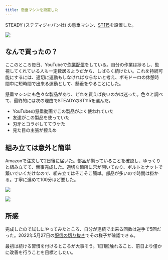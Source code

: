 ```yaml
---
title: 懸垂マシンを設置した
---
```

STEADY (ステディジャパン社) の懸垂マシン、[ST115](https://www.amazon.co.jp/dp/B09K3QQBKH)を設置した。

![](https://lh3.googleusercontent.com/3BhyLDjPV-RUrbxBa8eaLsxUk1AiG7Kk7rTvpmHX-1_D31bJEZWWMNUzGjVHAL6uLE9Ren8iP9_LM0jrjC_mmX6eauBbUheA9-HC8dBJC3mBO8TxOkvqDoSdWpCKyz17L3uWZf73_2B2056S0g_sWOM0JM6UT_OAcECxDZkmu-r1ZlKF9Ey5Jgps)

なんで買ったの？
--------

ここのところ毎日、YouTubeで[作業配信](https://www.youtube.com/c/r7kamura)をしている。自分の作業は捗るし、監視してくれている人も一定数居るようだから、しばらく続けたい。これを持続可能にするには、適切に運動もしなければならないと考え、ポモドーロの休憩時間中に短時間で出来る運動として、懸垂をやることにした。

懸垂マシンにも色々な製品があり、どれを買えば良いのかは迷った。色々と調べて、最終的には次の理由でSTEADYのST115を選んだ。

*   YouTubeの懸垂動画でこの製品がよく使われていた
*   友達がこの製品を使っていた
*   刃牙とコラボしててウケた
*   見た目の主張が控えめ

組み立ては意外と簡単
----------

Amazonで注文して2日後に届いた。部品が揃っていることを確認し、ゆっくりと組み立てて、無事完成した。適切な箇所に穴が開いており、ボルトとナットで繋いでいくだけなので、組み立てはそこそこ簡単。部品が多いので時間は掛かる。丁寧に進めて100分ほど要した。

![](https://lh3.googleusercontent.com/NjX9pcQoUL9viRc1WTW5pGBirych2pHYifbKcGYBbfBNVEjV_CutfyPnQ32hVG_2i_PYojfMID8cvW7mUOw2OLC9D9irpJ5cJ8SIRAmCBgg2-JeN51oXAXblw6Vx48MulExdl2LniMX0Os3C-WBruQaRjEhioZEGVupmzTzjlN6D0csvBVVs5bxI)

![](https://lh5.googleusercontent.com/nKiCjjMmu-3yetLwXwS1Tu4YNHa8FOKmQsGAPIazJf_GQgW4TTPrcSGvAF5P7Ya6L7Geu0yOc2-NTaTpruXt2zcfLqmSnLRbBiT8k13M7iwYKGDnjNIfbkOSO9_k49soIcPU0cT0iYWNOcpXtZdb9eQBTZNB3YODGQT2u_PUz0PotitANMR84feZ)

所感
--

完成したので試しにやってみたところ、自分が連続で出来る回数は逆手で5回だった。2022年5月27日の[配信の切り抜き](https://www.youtube.com/clip/Ugkxy2NXpdlfZF0kT9s-MoCOrbB1wpWEryK9)でその様子が確認できる。

最初は続ける習慣を付けるところが大事そう。1日1回触れること、前日より僅かに改善を行うことを目標としたい。
